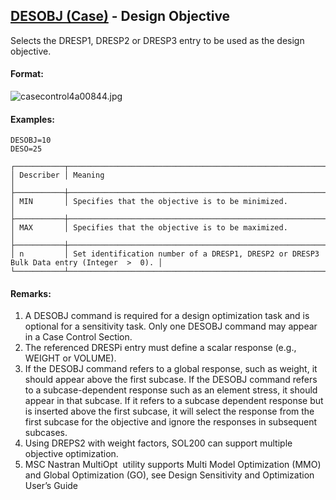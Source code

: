 ## [DESOBJ (Case)](https://help.hexagonmi.com/bundle/MSC_Nastran_2022.4/page/Nastran_Combined_Book/qrg/casecontrol4a/TOC.DESOBJ.Case.xhtml) - Design Objective

Selects the DRESP1, DRESP2 or DRESP3 entry to be used as the design objective.

#### Format:

![casecontrol4a00844.jpg](https://help-be.hexagonmi.com/bundle/MSC_Nastran_2022.4/page/Nastran_Combined_Book/qrg/casecontrol4a/../../../assets/casecontrol4a00844.jpg?_LANG=enus)  

#### Examples:

```nastran
DESOBJ=10
DESO=25
```

```text
┌───────────┬──────────────────────────────────────────────────────────────────────────────────────────┐
│ Describer │ Meaning                                                                                  │
├───────────┼──────────────────────────────────────────────────────────────────────────────────────────┤
│ MIN       │ Specifies that the objective is to be minimized.                                         │
├───────────┼──────────────────────────────────────────────────────────────────────────────────────────┤
│ MAX       │ Specifies that the objective is to be maximized.                                         │
├───────────┼──────────────────────────────────────────────────────────────────────────────────────────┤
│ n         │ Set identification number of a DRESP1, DRESP2 or DRESP3 Bulk Data entry (Integer  >  0). │
└───────────┴──────────────────────────────────────────────────────────────────────────────────────────┘
```

#### Remarks:

1. A DESOBJ command is required for a design optimization task and is optional for a sensitivity task. Only one DESOBJ command may appear in a Case Control Section.
2. The referenced DRESPi entry must define a scalar response (e.g., WEIGHT or VOLUME).
3. If the DESOBJ command refers to a global response, such as weight, it should appear above the first subcase. If the DESOBJ command refers to a subcase-dependent response such as an element stress, it should appear in that subcase. If it refers to a subcase dependent response but is inserted above the first subcase, it will select the response from the first subcase for the objective and ignore the responses in subsequent subcases.
4. Using DREPS2 with weight factors, SOL200 can support multiple objective optimization.
5. MSC Nastran MultiOpt  utility supports Multi Model Optimization (MMO) and Global Optimization (GO), see  Design Sensitivity and Optimization User’s Guide  
